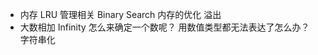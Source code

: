 - 内存 
  LRU 管理相关
  Binary Search 内存的优化
  溢出 
- 大数相加
  Infinity 怎么来确定一个数呢？ 
  用数值类型都无法表达了怎么办？ 
  字符串化 